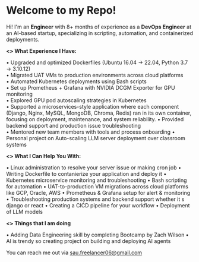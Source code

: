 # Welcome to my Repo!

Hi! I'm an **Engineer** with 8+ months of experience as a **DevOps Engineer** at an AI-based startup, specializing in scripting, automation, and containerized deployments.

**<> What Experience I Have:**

• Upgraded and optimized Dockerfiles (Ubuntu 16.04 → 22.04, Python 3.7 → 3.10.12)  
• Migrated UAT VMs to production environments across cloud platforms  
• Automated Kubernetes deployments using Bash scripts  
• Set up Prometheus + Grafana with NVIDIA DCGM Exporter for GPU monitoring  
• Explored GPU pod autoscaling strategies in Kubernetes  
• Supported a microservices-style application where each component (Django, Nginx, MySQL, MongoDB, Chroma, Redis) ran in its own container, focusing on deployment, maintenance, and system reliability.
• Provided backend support and production issue troubleshooting  
• Mentored new team members with tools and process onboarding
• Personal project on Auto-scaling LLM server deployment over classroom systems 

**<> What I Can Help You With:**

• Linux administration to resolve your server issue or making cron job
• Writing Dockerfile to contanierize your application and deploy it
• Kubernetes microservice monitoring and troubleshooting
• Bash scripting for automation 
• UAT-to-production VM migrations across cloud platforms like GCP, Oracle, AWS
• Prometheus & Grafana setup for alert & monitoring
• Troubleshooting production systems and backend support whether it s django or react
• Creating a CICD pipeline for your workflow
• Deployment of LLM models

**<> Things that I am doing**

• Adding Data Engineering skill by completing Bootcamp by Zach Wilson
• AI is trendy so creating project on building and deploying AI agents

You can reach me out via sau.freelancer06@gmail.com
